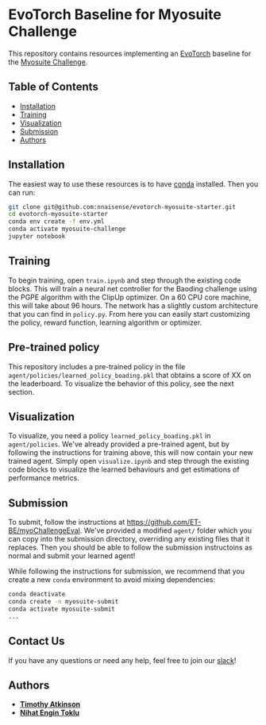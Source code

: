 # EvoTorch Baseline for Myosuite Challenge

This repository contains resources implementing an [EvoTorch](evotorch.ai) baseline for the [Myosuite Challenge](https://sites.google.com/view/myochallenge).

## Table of Contents

* [Installation](#installation)
* [Training](#training)
* [Visualization](#visualization)
* [Submission](#submisssion)
* [Authors](#authors)

## Installation

The easiest way to use these resources is to have [conda](https://docs.conda.io/en/latest/miniconda.html) installed. Then you can run:

```bash
git clone git@github.com:nnaisense/evotorch-myosuite-starter.git
cd evotorch-myosuite-starter
conda env create -f env.yml
conda activate myosuite-challenge
jupyter notebook
```

## Training

To begin training, open `train.ipynb` and step through the existing code blocks. This will train a neural net controller for the Baoding challenge using the PGPE algorithm with the ClipUp optimizer. On a 60 CPU core machine, this will take about 96 hours. The network has a slightly custom architecture that you can find in `policy.py`. From here you can easily start customizing the policy, reward function, learning algorithm or optimizer. 

## Pre-trained policy
This repository includes a pre-trained policy in the file `agent/policies/learned_policy_boading.pkl` that obtains a score of XX on the leaderboard. To visualize the behavior of this policy, see the next section. 

## Visualization

To visualize, you need a policy `learned_policy_boading.pkl` in `agent/policies`. We've already provided a pre-trained agent, but by following the instructions for training above, this will now contain your new trained agent. Simply open `visualize.ipynb` and step through the existing code blocks to visualize the learned behaviours and get estimations of performance metrics.

## Submission

To submit, follow the instructions at https://github.com/ET-BE/myoChallengeEval. We've provided a modified `agent/` folder which you can copy into the submission directory, overriding any existing files that it replaces. Then you should be able to follow the submission instructoins as normal and submit your learned agent!

While following the instructions for submission, we recommend that you create a new `conda` environment to avoid mixing dependencies:

```bash
conda deactivate
conda create -n myosuite-submit
conda activate myosuite-submit
...
```

## Contact Us

If you have any questions or need any help, feel free to join our [slack](https://join.slack.com/t/evotorch/shared_invite/zt-1gglttpsz-N6K60U~9av_~tfF6tkN7CA)! 

## Authors

- [**Timothy Atkinson**](mailto:timothy@nnaisense.com)
- [**Nihat Engin Toklu**](mailto:engin@nnaisense.com)
